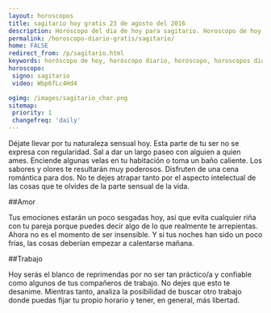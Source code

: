 ```yaml
---
layout: horoscopos
title: sagitario hoy gratis 23 de agosto del 2016 
description: Horóscopo del dia de hoy para sagitario. Horoscopo de hoy 23 de agosto del 2016. Las predicciones de amor, trabajo, vida personal gratis.
permalink: /horoscopo-diario-gratis/sagitario/
home: FALSE
redirect_from: /p/sagitario.html
keywords: horóscopo de hoy, horóscopo diario, horóscopo, horoscopos diarios gratis del dia de hoy, horóscopo diario gratis,horóscopo 2016, horóscopo esperanza gracia, horoscopo sagitario hoy, horoscop, horóscopos gratis, horoscopo sagitario, horoscopo sagitario 2016, Tarot, Astrologia, Zodíaco, sagitario, horoscopo gratis
horoscopo:
 signo: sagitario
 video: Wbp6fLc4Hd4

ogimg: /images/sagitario_char.png
sitemap:
 priority: 1
 changefreq: 'daily'
---
```



Déjate llevar por tu naturaleza sensual hoy. Esta parte de tu ser no se expresa con regularidad. Sal a dar un largo paseo con alguien a quien ames. Enciende algunas velas en tu habitación o toma un baño caliente. Los sabores y olores te resultarán muy poderosos. Disfruten de una cena romántica para dos. No te dejes atrapar tanto por el aspecto intelectual de las cosas que te olvides de la parte sensual de la vida.

##Amor

Tus emociones estarán un poco sesgadas hoy, así que evita cualquier riña con tu pareja porque puedes decir algo de lo que realmente te arrepientas. Ahora no es el momento de ser insensible. Y si tus noches han sido un poco frías, las cosas deberían empezar a calentarse mañana.

##Trabajo

Hoy serás el blanco de reprimendas por no ser tan práctico/a y confiable como algunos de tus compañeros de trabajo. No dejes que esto te desanime. Mientras tanto, analiza la posibilidad de buscar otro trabajo donde puedas fijar tu propio horario y tener, en general, más libertad.